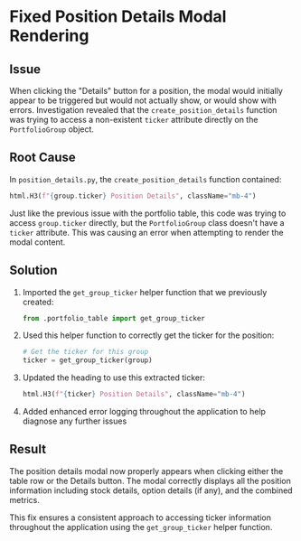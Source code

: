 # Fixed Position Details Modal Rendering

## Issue
When clicking the "Details" button for a position, the modal would initially appear to be triggered but would not actually show, or would show with errors. Investigation revealed that the `create_position_details` function was trying to access a non-existent `ticker` attribute directly on the `PortfolioGroup` object.

## Root Cause
In `position_details.py`, the `create_position_details` function contained:
```python
html.H3(f"{group.ticker} Position Details", className="mb-4")
```

Just like the previous issue with the portfolio table, this code was trying to access `group.ticker` directly, but the `PortfolioGroup` class doesn't have a `ticker` attribute. This was causing an error when attempting to render the modal content.

## Solution
1. Imported the `get_group_ticker` helper function that we previously created:
   ```python
   from .portfolio_table import get_group_ticker
   ```

2. Used this helper function to correctly get the ticker for the position:
   ```python
   # Get the ticker for this group
   ticker = get_group_ticker(group)
   ```

3. Updated the heading to use this extracted ticker:
   ```python
   html.H3(f"{ticker} Position Details", className="mb-4")
   ```

4. Added enhanced error logging throughout the application to help diagnose any further issues

## Result
The position details modal now properly appears when clicking either the table row or the Details button. The modal correctly displays all the position information including stock details, option details (if any), and the combined metrics.

This fix ensures a consistent approach to accessing ticker information throughout the application using the `get_group_ticker` helper function. 